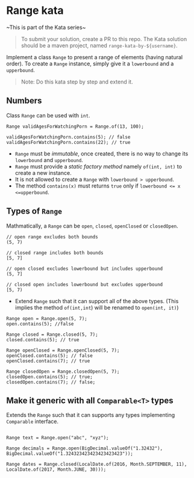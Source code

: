 # Range kata

~This is part of the Kata series~

> To submit your solution, create a PR to this repo. The Kata solution should be a maven project, named  `range-kata-by-${username}`.

Implement a class `Range` to present a range of elements (having natural order). To create a `Range` instance, simply give it a `lowerbound` and a `upperbound`.

> Note: Do this kata step by step and extend it.

## Numbers

Class `Range` can be used with `int`.

```
Range validAgesForWatchingPorn = Range.of(13, 100);

validAgesForWatchingPorn.contains(5); // false
validAgesForWatchingPorn.contains(22); // true

```

- `Range` must be *immutable*, once created, there is no way to change its `lowerbound` and `upperbound`.
- `Range` must provide a _static factory method_ namely `of(int, int)` to create a new instance.
- It is not allowed to create a `Range` with `lowerbound > upperbound`.
- The method `contains(x)` must returns `true` only if 
`lowerbound <= x <=upperbound`.

## Types of `Range`

Mathmatically, a `Range` can be `open`, `closed`, `openClosed` or `closedOpen`.

```
// open range excludes both bounds
(5, 7)

// closed range includes both bounds
[5, 7]

// open closed excludes lowerbound but includes upperbound
(5, 7]

// closed open includes lowerbound but excludes upperbound
[5, 7)

```


- Extend `Range` such that it can support all of the above types. (This implies the method `of(int,int`) will be renamed to `open(int, it)`)

```
Range open = Range.open(5, 7);
open.contains(5); //false

Range closed = Range.closed(5, 7);
closed.contains(5); // true

Range openClosed = Range.openClosed(5, 7);
openClosed.contains(5); // false
openClosed.contains(7); // true

Range closedOpen = Range.closedOpen(5, 7);
closedOpen.contains(5); // true;
closedOpen.contains(7); // false;

```


## Make it generic with all `Comparable<T>` types

Extends the `Range` such that it can supports any types implementing `Comparable` interface.


```

Range text = Range.open("abc", "xyz");

Range decimals = Range.open(BigDecimal.valueOf("1.32432"), BigDecimal.valueOf("1.324323423423423423423"));

Range dates = Range.closed(LocalDate.of(2016, Month.SEPTEMBER, 11), LocalDate.of(2017, Month.JUNE, 30)));

```